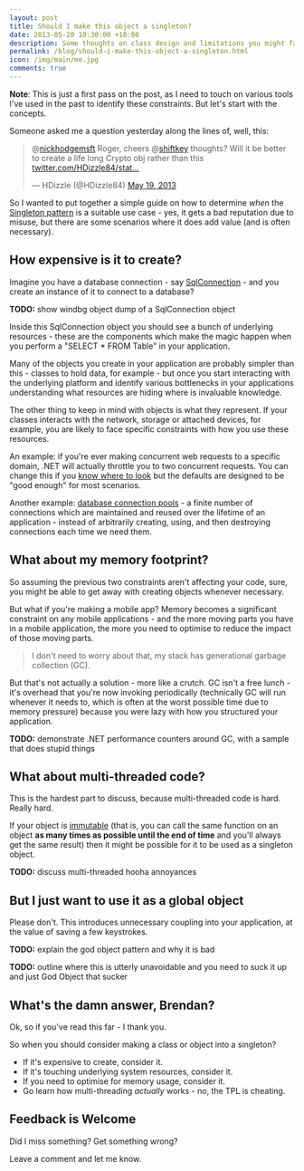 ```yaml
---
layout: post
title: Should I make this object a singleton? 
date: 2013-05-20 10:30:00 +10:00
description: Some thoughts on class design and limitations you might face
permalink: /blog/should-i-make-this-object-a-singleton.html
icon: /img/main/me.jpg
comments: true
---
```


**Note**: This is just a first pass on the post, as I need to touch on various tools I've used in the past to identify these constraints. But let's start with the concepts.

Someone asked me a question yesterday along the lines of, well, this:

<blockquote class="twitter-tweet" data-conversation="none"><p>@<a href="https://twitter.com/nickhodgemsft">nickhodgemsft</a> Roger, cheers @<a href="https://twitter.com/shiftkey">shiftkey</a> thoughts? Will it be better to create a life long Crypto obj rather than this <a href="http://t.co/bn3hRIiGdt" title="http://twitter.com/HDizzle84/status/336104817707589633/photo/1">twitter.com/HDizzle84/stat…</a></p>&mdash; HDizzle (@HDizzle84) <a href="https://twitter.com/HDizzle84/status/336104817707589633">May 19, 2013</a></blockquote>
<script async src="//platform.twitter.com/widgets.js" charset="utf-8"></script>

So I wanted to put together a simple guide on how to determine *when* the [Singleton pattern](http://en.wikipedia.org/wiki/Singleton_pattern) is a suitable use case - yes, it gets a bad reputation due to misuse, but there are some scenarios where it does add value (and is often necessary).

## How expensive is it to create?

Imagine you have a database connection - say [SqlConnection](http://msdn.microsoft.com/en-us/library/system.data.sqlclient.sqlconnection.aspx) - and you create an instance of it to connect to a database?

**TODO:** show windbg object dump of a SqlConnection object

Inside this SqlConnection object you should see a bunch of underlying resources - these are the components which make the magic happen when you perform a "SELECT * FROM Table" in your application.

Many of the objects you create in your application are probably simpler than this - classes to hold data, for example - but once you start interacting with the underlying platform and identify various bottlenecks in your applications understanding what resources are hiding where is invaluable knowledge.

The other thing to keep in mind with objects is what they represent. If your classes interacts with the network, storage or attached devices, for example, you are likely to face specific constraints with how you use these resources. 

An example: if you're ever making concurrent web requests to a specific domain, .NET will actually throttle you to two concurrent requests. You can change this if you [know where to look](http://msdn.microsoft.com/en-us/library/fb6y0fyc.aspx) but the defaults are designed to be "good enough" for most scenarios.

Another example: [database connection pools](http://msdn.microsoft.com/en-us/library/8xx3tyca.aspx) - a finite number of connections which are maintained and reused over the lifetime of an application - instead of arbitrarily creating, using, and then destroying connections each time we need them. 

## What about my memory footprint?

So assuming the previous two constraints aren't affecting your code, sure, you might be able to get away with creating objects whenever necessary.

But what if you're making a mobile app? Memory becomes a significant constraint on any mobile applications - and the more moving parts you have in a mobile application, the more you need to optimise to reduce the impact of those moving parts.

> I don't need to worry about that, my stack has generational garbage collection (GC).

But that's not actually a solution - more like a crutch. GC isn't a free lunch - it's overhead that you're now invoking periodically (technically GC will run whenever it needs to, which is often at the worst possible time due to memory pressure) because you were lazy with how you structured your application. 

**TODO:** demonstrate .NET performance counters around GC, with a sample that does stupid things

## What about multi-threaded code?

This is the hardest part to discuss, because multi-threaded code is hard. Really hard.

If your object is [immutable](http://en.wikipedia.org/wiki/Immutable_object) (that is, you can call the same function on an object **as many times as possible until the end of time** and you'll always get the same result) then it might be possible for it to be used as a singleton object.

**TODO:** discuss multi-threaded hooha annoyances

## But I just want to use it as a global object

Please don't. This introduces unnecessary coupling into your application, at the value of saving a few keystrokes.

**TODO:** explain the god object pattern and why it is bad

**TODO:** outline where this is utterly unavoidable and you need to suck it up and just God Object that sucker

## What's the damn answer, Brendan?

Ok, so if you've read this far - I thank you.

So when you should consider making a class or object into a singleton?

 - If it's expensive to create, consider it.
 - If it's touching underlying system resources, consider it.
 - If you need to optimise for memory usage, consider it.
 - Go learn how multi-threading *actually* works - no, the TPL is cheating.

## Feedback is Welcome

Did I miss something? Get something wrong? 

Leave a comment and let me know.
